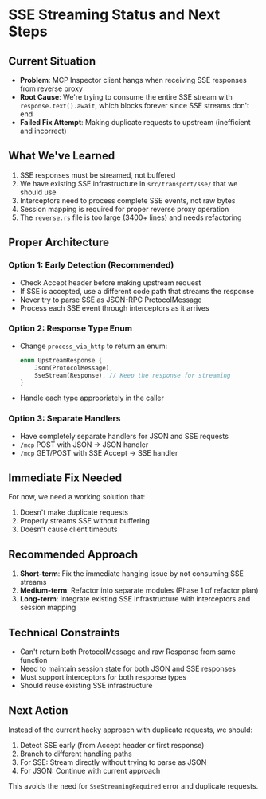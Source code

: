# SSE Streaming Status and Next Steps

## Current Situation
- **Problem**: MCP Inspector client hangs when receiving SSE responses from reverse proxy
- **Root Cause**: We're trying to consume the entire SSE stream with `response.text().await`, which blocks forever since SSE streams don't end
- **Failed Fix Attempt**: Making duplicate requests to upstream (inefficient and incorrect)

## What We've Learned
1. SSE responses must be streamed, not buffered
2. We have existing SSE infrastructure in `src/transport/sse/` that we should use
3. Interceptors need to process complete SSE events, not raw bytes
4. Session mapping is required for proper reverse proxy operation
5. The `reverse.rs` file is too large (3400+ lines) and needs refactoring

## Proper Architecture

### Option 1: Early Detection (Recommended)
- Check Accept header before making upstream request
- If SSE is accepted, use a different code path that streams the response
- Never try to parse SSE as JSON-RPC ProtocolMessage
- Process each SSE event through interceptors as it arrives

### Option 2: Response Type Enum
- Change `process_via_http` to return an enum:
  ```rust
  enum UpstreamResponse {
      Json(ProtocolMessage),
      SseStream(Response), // Keep the response for streaming
  }
  ```
- Handle each type appropriately in the caller

### Option 3: Separate Handlers
- Have completely separate handlers for JSON and SSE requests
- `/mcp` POST with JSON -> JSON handler
- `/mcp` GET/POST with SSE Accept -> SSE handler

## Immediate Fix Needed
For now, we need a working solution that:
1. Doesn't make duplicate requests
2. Properly streams SSE without buffering
3. Doesn't cause client timeouts

## Recommended Approach
1. **Short-term**: Fix the immediate hanging issue by not consuming SSE streams
2. **Medium-term**: Refactor into separate modules (Phase 1 of refactor plan)
3. **Long-term**: Integrate existing SSE infrastructure with interceptors and session mapping

## Technical Constraints
- Can't return both ProtocolMessage and raw Response from same function
- Need to maintain session state for both JSON and SSE responses
- Must support interceptors for both response types
- Should reuse existing SSE infrastructure

## Next Action
Instead of the current hacky approach with duplicate requests, we should:
1. Detect SSE early (from Accept header or first response)
2. Branch to different handling paths
3. For SSE: Stream directly without trying to parse as JSON
4. For JSON: Continue with current approach

This avoids the need for `SseStreamingRequired` error and duplicate requests.
